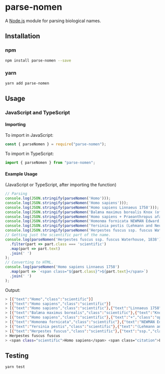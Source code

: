 # parse-nomen

A [Node.js](https://nodejs.org) module for parsing biological names.

## Installation 

### npm

```sh
npm install parse-nomen --save
```

### yarn

```sh
yarn add parse-nomen
```

## Usage

### JavaScript and TypeScript

#### Importing

To import in JavaScript:

```javascript
const { parseNomen } = require("parse-nomen");
```

To import in TypeScript:

```typescript
import { parseNomen } from "parse-nomen";
```

#### Example Usage

(JavaScript or TypeScript, after importing the function)

```javascript
// Parsing
console.log(JSON.stringify(parseNomen('Homo')));
console.log(JSON.stringify(parseNomen('Homo sapiens')));
console.log(JSON.stringify(parseNomen('Homo sapiens Linnaeus 1758')));
console.log(JSON.stringify(parseNomen('Balæna maximus borealis Knox (of Hamilton not Lesson) 1838')));
console.log(JSON.stringify(parseNomen('Homo sapiens + Praeanthropus afarensis')));
console.log(JSON.stringify(parseNomen('Homonœa fornicata NEWMAN Edward, 1842')));
console.log(JSON.stringify(parseNomen('Yersinia pestis (Lehmann and Neumann 1896) van Loghem, 1944')));
console.log(JSON.stringify(parseNomen('Herpestes fuscus ssp. fuscus Waterhouse, 1838')));
// Getting just the scientific part of the name.
console.log(parseNomen('Herpestes fuscus ssp. fuscus Waterhouse, 1838')
  .filter(part => part.class === 'scientific')
  .map(part => part.text)
  .join(' ')
);
// Converting to HTML.
console.log(parseNomen('Homo sapiens Linnaeus 1758')
  .map(part => `<span class="${part.class}">${part.text}</span>`)
  .join(' ')
);
```

Output:

```sh
> [{"text":"Homo","class":"scientific"}]
> [{"text":"Homo sapiens","class":"scientific"}]
> [{"text":"Homo sapiens","class":"scientific"},{"text":"Linnaeus 1758","class":"citation"}]
> [{"text":"Balæna maximus borealis","class":"scientific"},{"text":"Knox (of Hamilton not Lesson) 1838","class":"citation"}]
> [{"text":"Homo sapiens","class":"scientific"},{"text":"+","class":"operator"},{"text":"Praeanthropus afarensis","class":"scientific"}]
> [{"text":"Homonœa fornicata","class":"scientific"},{"text":"NEWMAN Edward, 1842","class":"citation"}]
> [{"text":"Yersinia pestis","class":"scientific"},{"text":"(Lehmann and Neumann 1896) van Loghem, 1944","class":"citation"}]
> [{"text":"Herpestes fuscus","class":"scientific"},{"text":"ssp.","class":"rank"},{"text":"fuscus","class":"scientific"},{"text":"Waterhouse, 1838","class":"citation"}]
> Herpestes fuscus fuscus
> <span class="scientific">Homo sapiens</span> <span class="citation">Linnaeus 1758</span>
```

## Testing
```sh
yarn test
```
